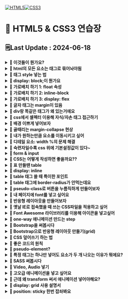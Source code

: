 [![HTML5](https://img.shields.io/badge/HTML5-E34F26?style=for-the-badge&logo=html5&logoColor=white)![CSS3](https://img.shields.io/badge/css3-%231572B6.svg?style=for-the-badge&logo=css3&logoColor=white)](https://github.com/MinSungJe/FrontEnd_Prac)
# 📝 HTML5 & CSS3 연습장
## 🗒️Last Update : 2024-06-18
<details>
<summary><b>🤔 이것들이 뭔가요?</b></summary>

- HTML5
    - 모든 페이지의 기본적인 틀과 내용을 작성하는 언어
    - div로 대표되는 박스로 생각하면 구조 이해가 편할거임
- CSS3
    - HTML5 속 특정 class를 꾸미는 style을 저장하는 언어
    - <code>&lt;link rel="stylesheet" href="main.css"&gt;</code>로 연결

</details>

<details>
<summary><b>🤔 html의 모든 요소는 태그로 묶어놔야됨</b></summary>

- 모든 요소는 태그로 열고 태그로 닫아서 사용함
- h1~h6, p, button, a, img, ul, ol, li 등의 태그가 있음

</details>

<details>
<summary><b>🤔 태그 style 넣는 법</b></summary>

- 태그에다가 style 속성을 넣어도 되고
- 셀렉터로 선택해서 css로 style을 넣어도 됨
- 이렇게 사용할려면 css 연결 필수
- 스타일이 겹치는 상황이면 우선순위가 적용됨: tag -> class(.) -> id(#) -> style 속성 직접넣기
- 일부 스타일은 자동으로 부모 -> 자식으로 inherit 됨

</details>

<details>
<summary><b>🤔 display: block;이 뭔가요</b></summary>

- 가로행을 전부다 차지하도록 하는 스타일 속성
- p, div 등의 태그는 기본적으로 가지고 있음

</details>

<details>
<summary><b>🤔 가로배치 하기 1: float 속성</b></summary>

- <code>float: left;</code> : 붕 띄워서 왼쪽 정렬
- <code>float: right;</code> : 붕 띄워서 오른쪽 정렬
- 이 속성을 사용하면 다음 요소들이 붕 띄워진 요소들 뒤로 이동하게 됨
- 그래서 다음에 오는 요소에 clear: both;를 넣은 태그를 넣어둬야 함 -> float로 발생하는 이상한 현상 해결(float: left는 clear: left로 해결하는 식)
- 공중에 떠 있어서 띄워져 있는 요소 밑으로 margin이 적용되는 등의 문제가 발생하니 ❗<b>가상의 <code>clear: both</code> div박스를 활용</b>해보자

</details>

<details>
<summary><b>🤔 가로배치 하기 2: inline-block</b></summary>

- 가로로 두게 하고 싶다면 <code>display: inline-block</code>을 넣으면 됨
- inline-block: 어울림, 다른거랑 같이 있도록 display 속성을 설정가능
- 주의할 점은 둘 사이에 뭔가를 넣으면 그만큼 간격이 존재한다는 점(공백 제거)
- 사이에 주석기호를 써서 코드를 보기 좋게 바꿀 수 있음
- 혹은 부모에다가 font-size: 0px로 줘서 중간에 있는 요소들이 뭐가 있던간에 크기를 0으로 만들 수 있음
- 심지어 박스 안에다가 뭐 넣어도 틀어짐 -> <code>vertical-align: top;</code>으로 설정해서 해결
    - 그 이유는 글자의 baseline 위쪽에 박스를 채우려하기 때문 -> 마치 박스를 글자처럼 봐버림
- ❗<b>정리: <code>display: inline-block</code>은 자기 크기만큼 자리차지함</b>
    - 공백 제거 필요
    - 주변에 글이 있으면 가끔 이상해짐

</details>

<details>
<summary><b>🤔 가로배치 하기 3: display: flex</b></summary>

- <b>박스들을 감싸는 부모 요소에게 <code>display: flex;</code> 넣으면 배치 끝</b>
- flex 특징
    - table 폭하고 비슷하게 동작: width를 설정하면 무조건 그 크기대로 맞추는게 아니라 맞추려고 "노력"함
    - width 크면 밑으로 보내고 싶을 때는 <code>flex-wrap: wrap;</code> 사용
    - ❗<b>정렬은 justify-content 속성 사용</b>
    - ❗<b>flex 이용 시 세로 배치: <code>flex-direction: row/column;</code> 사용</b>
    - ❗<b>flex 이용 시 상하정렬: align-items 속성 사용</b>
    - ❗<b>특정 박스만 크기를 키우고 싶을 때 배수 적용 가능!!: <code>flex-grow: 숫자;</code></b>
</details>

<details>
<summary><b>🤔 글자 태그는 margin이 있음</b></summary>

- h4, p 등의 글자를 보여주는 태그는 기본 margin이 있음!!
- 기본 margin을 조절해서 사이의 간격을 조절해보자

</details>

<details>
<summary><b>🤔 div랑 똑같은 태그가 왜 있는거에요</b></summary>

- 태그를 살펴보면 div랑 똑같은 기능의 태그가 있음
- nav, footer, section 등.. : 페이지의 구조를 구분하고 더 명확히 하기 위해 사용
- ❗<b>이 구분을 잘 사용한 페이지를 시멘틱하다고 표현한다!!</b>

</details>

<details>
<summary><b>🤔 css에서 셀렉터 이용해 자식/자손 태그 접근하기</b></summary>

- 셀렉터1 셀렉터2: 셀렉터1 안의 모든 셀렉터2에 접근
- 셀렉터1 > 셀렉터2: 셀렉터1 안의 <b>직계자식</b> 셀렉터2에 접근
- 셀렉터1, 셀렉터2: 셀렉터1, 셀렉터2에 둘다 접근(중복 선택 가능)
- (참고) 태그에 class 2개 이상 부여하려면 <code>class="이름1 이름2"</code> 이런식으로 넣으면 됨
- (참고2) 속성값으로 접근할 요소를 고르고 싶다면 <code>셀렉터[속성=속성값]</code> 이런 식으로 입력
- (참고3) 셀렉터1:nth-child(숫자): {숫자}번째 셀렉터1을 선택함
    - 여기서 숫자 말고 even, odd 넣어서 짝수홀수 할 수도 있고 3n+0 이런 식으로 넣어서 3의 배수만 스타일을 줄 수도 있음

</details>

<details>
<summary><b>🤔 배경 이쁘게 넣어보자</b></summary>

- 배경을 이미지로 넣고싶다면 background-image 속성 사용
- 배경이 너무 크다면 background-size 속성 사용
- 이미지는 기본적으로 너무 크다면 반복함 -> background-repeat 속성 사용
- 박스크기에 비해 이미지가 너무 작다면 background-size 속성으로 cover나 contain 지정
- cover를 준 경우 배경의 위치가 마음에 안들 수 있음(왼쪽부터 배경이 채워짐)
    - background-position 속성으로 left/center/right 지정
- background-attachment 같은 속성도 있음
- filter 속성으로 그림에 여러가지 보정(채도, 밝기조정 등)을 입힐 수 있음
- background-image 속성에 url()을 여러 개 지정하면 배경이 겹치게 할 수 있음

</details>

<details>
<summary><b>🤔 골때리는 margin-collapse 현상</b></summary>

- ❗<b>박스 2개의 테두리가 겹치면 margin도 합쳐짐!!! -> margin-collapse</b>
    - 위로 둘이 겹치든, 위아래로 둘이 겹치든 큰걸 우선적으로 적용함
- 해결방법 : 테두리를 안붙게 하면 됨
    - 예를 들어 부모태그에 padding을 넣는다던가 하는 식으로 해결
    
</details>

<details>
<summary><b>🤔 내가 원하는만큼 요소를 이동시키고 싶어</b></summary>

- 내가 원하는 만큼 요소를 이동시키고 싶다면
    - margin을 그만큼 줘서 밑으로 내리던가
    - position 속성을 부여하고 좌표이동을 시키면 됨
- position 부여하면
    - 내 기준점 설정하고 좌표 이동 가능(top, bottom, left, right)
    - 공중에 뜸
- <code>position: relative;</code>: 내 원래 위치를 기준으로 이동하세요~
- <code>position: static;</code>: 좌표이동하지 말아주세요
- <code>position: fixed;</code>: 현재 화면(viewport)이 기준
- <code>position: absolute;</code>: 내 부모 태그 중 position:relative;를 가진 부모 기준

</details>

<details>
<summary><b>🤔 디테일 요소: width %의 문제 해결</b></summary>

- width %를 주면 부모 태그의 %만큼의 크기를 갖게됨
- 문제: PC에서 너무 큼 -> max-width 사용으로 제한주기
- max-width 사용 시(혹은 width) 주의 점: width는 실제 너비가 아니라 content 영역의 너비를 의미함
- ❗<b>해결책: padding과 border를 전부 포함한 것을 width로 설정하라고 명령을 줄 수 있음</b>
    - <code>box-sizing: border-box;</code>
    - 참고로 원래 default는 <code>box-sizing: content-box</code>

</details>

<details>
<summary><b>🤔 숙련자일수록 css 위에 기본설정값이 있다~</b></summary>

- 숙련자들은 CSS 파일 맨 위에 호환성 이슈 해결책부터 첨부하는 경우가 있음
- 이걸 <b>normalize</b>라고 함
- 검색 키워드: normalize.css

</details>

<details>
<summary><b>🤔 form & input</b></summary>

- 사용자의 입력을 받는 태그: form태그 안에 input태그를 넣음
- form태그 속성
    - action = "경로"
    - method = "get", "post"
- input태그 속성
    - type = "text", "checkbox", "submit" 등 input태그 종류
    - value = "미리 채워진 값"
    - placeholder = "배경 글자"
    - name = "인풋 이름"
- input태그의 설명을 쓰기 위해 label 태그를 주로 활용함
    - for = "아이디" 적고 input태그에 id = "아이디" 넣어서 활용
- form태그 안에 input말고도 여러 태그를 넣을 수 있음
    - textarea
    - select태그 안에 option태그들 넣기: 옵션박스
    - button type="submit"

</details>

<details>
<summary><b>🤔 CSS는 어떻게 작성하면 좋을까요??</b></summary>

- 재사용가능하게 class를 만들어보자
    - ex) w-50, w-100 등..
- ❗<b>Object Oriented CSS</b> : 뼈대용 class, 살점용 class를 각각 제작해보자
    - ex1) btn 뼈대 class는 따로 만들고, bg-red / bg-blue
    - ex2) Utility class: f-small, f-mid, f-lg
    - 장점: css양이 줄어들고 유지보수가 편리해짐

</details>

<details>
<summary><b>🤔 표 만들땐 table</b></summary>

- ❗<b>가로 행을 먼저 그리고(tr) 세로 열을 그리면 된다(td)</b>
- 제목용 세로열 만들땐 tr 대신 th
- 제목 행(tr)은 thead에, 일반 행(tr)은 tbody에 넣으면 좋음
- table은 기본적으로 틈이 존재
    - 없애려면 <code>border-collapse: collapse</code>
- 셀 안의 요소 상하정렬: <code>vertical-align: top/bottom/middle</code>
- (참고) 일반 div태그를 이용해 표를 만들 수 있음
    - display: table / display: tabel-row / display: table-cell
</details>

<details>
<summary><b>🤔 display: inline</b></summary>

- ❗<b>항상 옆으로 채워지는 폭과 너비가 없는 요소들</b>
- inline/inline-block 요소 간의 세로 정렬할 때는 vertical-align을 쓸 수 있음
</details>

<details>
<summary><b>🤔 table 태그 쓸 때 특이한 포인트</b></summary>

- 테두리 색상을 밑에만 넣고 싶다면 border-bottom 쓰면 됨
- 셀 블록마다 width를 설정해 줄 수 있음
    - 이 때 하나의 td에 width를 줘도 그 열의 전체 width가 변함
- td 여러개를 합치고 싶다면 colspan 사용 / tr은 rowspan
</details>

<details>
<summary><b>🤔 table 태그에 border-radius가 안먹는데요</b></summary>

- border-collapse 속성을 적용해서 둘이 충돌이 일어나 안먹는 경우임
- 해결방법
    - border-spacing: 0; 사용
        ```css
        table {
        border-collapse : collapse;
        border-spacing : 0;
        }

        (왼쪽위에있는 td) {
        border-top-left-radius : 5px;
        }
        ```
    - 테두리를 가짜로 만들어내는 편법
        ```css
        table {
        border-collapse : collapse;
        border-radius : 7px;
        border-style : hidden;
        box-shadow : 0 0 0 1px #666;
        }
        ```
</details>

<details>
<summary><b>🤔 pseudo-class로 버튼을 누름직하게 만들어보자</b></summary>

- 버튼태그에서 pseudo-class를 이용해 디자인이 가능함
    - cursor 속성: 마우스 갖다댔을 때 마우스의 변화 설정
    - 버튼:hover 셀렉터: 마우스 갖다댔을 때 버튼의 변화 설정하는 pseudo-class
    - 버튼:active 셀렉터: 마우스를 클릭했을 때 버튼의 변화 설정하는 pseudo-class
    - 버튼:focus 셀렉터: 버튼이 focus 됐을 때 버튼의 변화 설정하는 pseudo-class
    - pseudo-class 넣을 땐 순서가 중요함: hover -> focus -> active (hofa)
- a태그에서도 쓰임
    - text-decoration 속성: 링크 꾸미는 요소 설정(none, underline 등)
    - a:link 셀렉터: 방문 전 링크 스타일링
    - a:visited 셀렉터: 방문 후 링크 스타일링
</details>

<details>
<summary><b>🤔 내 페이지에 font를 넣고 싶어요</b></summary>

- 커스텀 폰트 넣는법:
    - css 파일로 가서 내가 준비한 폰트파일을 등록
        ```css
        @font-face {
        font-family: '작명';
        src: url(경로~~~);
        }
        ```
    - 이후 적용할 셀렉터에서 <code>box-sizing: '작명';</code>
- 한글폰트 사이즈는 너무 큼: 1~2개만 쓰자
- 혹은 ttf말고 woff쓰자 -> 웹에서 사용하기 위해 용량을 줄인 폰트임
- font-weight 속성: 폰트의 굵기를 줄 수 있는데 그냥 주면 안이쁨 -> 굵은 폰트를 따로 등록해야됨
- 폰트파일을 호스팅해주는 Google Fonts를 사용해도 됨
- 폰트를 부드럽게 처리하는 안티앨리어싱 해보려면 -> 폰트를 매우조금 돌려주면 됨
    - <code>transform: rotate(0.03deg);</code>
</details>

<details>
<summary><b>🤔 반응형 레이아웃을 만들어보자</b></summary>

- 반응형 레이아웃이란: 창이 작아지거나 모바일 환경에서 보기 좋게 바뀌는 레이아웃
- PC용 레이아웃부터 먼저 만들어서 적용해보자
- 관련 단위
    - vw: 브라우저 폭에 비례
    - vh: 브라우저 높이에 비례
    - rem: 기본 폰트사이즈에 비례(html 태그 폰트사이즈의 10배, 기본값 16px)
    - em: 내 폰트사이즈의 X배
- 반응형 만들려면 넣어야 하는 meta 태그:
    ```html
    <meta name="viewport" content="width=device-width, initial-scale=1.0">
    ```
- ❗<b>CSS파일에 media query문법을 적는다!</b>
    - 추가해주는 개념이므로 CSS 파일 밑에 적자
    - ex) 현재 브라우저 폭이 1200px 이하일 경우 적용할 스타일 적는법
        ```css
        @media screen and (max-width: 1200px) {
            셀렉터1 {
                font-size: 25px;
            }
            셀렉터2 {
                스타일~~~~~
            }
        }
        ```
    - 중복 적용 가능
    - (참고) breakpoint 기준 px값은 다른사람 따라하는걸 권장
        - 1200px / 992px / 768px / 576px
        - 1200px 이하는 태블릿, 768px 이하는 모바일로 디자인하는게 간편함
</details>

<details>
<summary><b>🤔 옛날 IE로 접속했을 때 쓰는 CSS파일을 적용하고 싶어</b></summary>

- 왜 옛날 IE용 CSS를 만들어야 하나?: 지원하지 않는 문법이 있기 때문
    - ex) display: flex; 등
- 옛날 IE용 CSS를 따로 제작 후 link 태그를 하나 더 넣으면 되는데 If문을 사용
    ```html
    <!--[if lt IE 9]>
    <link rel="stylesheet" type="text/css" href="css/ie8.css" />
    <![endif]-->
    ```
- 호환성이 목표라면 IE용 class를 따로 하나 더 만들어주는 것도 good
</details>

<details>
<summary><b>🤔 Font Awesome 라이브러리를 이용해 아이콘을 넣고싶어</b></summary>

- 먼저 Font Awesome 라이브러리를 다운
    - CDN(Content Delivery Network): 다른 웹사이트에서 불러와서 가져다쓰는거
    - 직접 파일 다운
- 스타일링은 글자처럼 가능
</details>

<details>
<summary><b>🤔 one-way 애니메이션 만드는 step</b></summary>

- one-way 애니메이션은 4가지 step이 있음
    1. 시작스타일 만들기
    2. 최종스타일 만들기
    3. 언제 최종스타일로 변하는지(trigger)
    4. transition 줘서 전환효과 주기
- (참고) transition의 전환속도 관련 함수를 조정하기 위해선 transition-timing-function
</details>

<details>
<summary><b>🤔 Bootstrap을 써봅시다</b></summary>

- 사이트 가서 cdn으로 설치(css, js를 연결)
- Bootstrap을 쓰는 이유
    - 부트스트랩 사이트에서 복붙식 개발 가능
        - 거의 뼈대 디자인이므로 css파일로 커스터마이징 가능
    - Utility Class 사용 가능
        - container, mt-5, pb-5, fs-3, text-center, fw-bold 등..
</details>

<details>
<summary><b>🤔 Bootstrap으로 반응형 레이아웃 만들기(grid)</b></summary>

- .row와 .col을 이용하면 균일하게 쪼개기 가능
- 정확한 사이즈인 가로로 쪼개고 싶으면 <code>col-차지할크기</code> (한 줄은 12칸 있음)
- 반응형을 추가하고 싶으면 조건문을 더하면 됨
    - col<b>-md-</b>6 (md 사이즈 이상에서만 6사이즈를 적용해주세요)
    - xl: 1200px / lg: 992px / md: 768px / sm: 576px
- 이를 이용해 @media 문법 없이도 반응형 레이아웃 개발 가능
- Grid Layout만 쓸 수 있는 라이브러리도 제공함
- order-숫자 부착해서 div박스 순서 재배치도 가능
    - 역시 중간에 조건문 추가 가능 ex) order-md-3
- 부트스트랩 반응형 레이아웃을 사용할 때 col 클래스는 여러 개 써도 되고, 모바일 먼저 만드는게 편함
    - 그냥 CSS에서는 맨 마지막에 media query가 들어가므로 PC화면을 먼저 만듦
</details>

<details>
<summary><b>🤔 CSS 덮어쓰기 하는 법</b></summary>

- 세 가지 방법 중 하나로 써보자
    - 그냥 같은 클래스명 하단에 쓰기
        - 같은 이름인데 더 밑에 있으면 그 스타일을 적용함
        - html 내 css 선언도 더 밑에 해두면 그 css의 내용을 적용함
        - @media 문법을 하단에 작성해야 되는 이유
    - 우선순위 높이기
        - ex) class 대신 id나 html내 style속성을 넣어버리기
        - ❗<b>주어진 스타일 옆에 !important를 넣으면 무조건 적용시켜줌(만점짜리)</b>
    - specificity 높이기
        - 특정적으로 열심히 셀렉터 써서 찝은 경우는 우선순위가 부여됨
            - ex) .container .test 는 .test보다 우선순위가 크다
            - ex) p.container는 .container보다 우선순위가 크다
        - 셀렉터가 복잡하면 미래에 덮어쓰기 힘들어짐
            - 평소에 스타일을 하나만 써서 쓰는게 좋다
- Bootstrap 사용 시에는 덮어쓰기 보다는 class 추가하는게 흔함
    - 내 css파일을 부트스트랩 cdn보다 더 아래에 선언해주자
</details>

<details>
<summary><b>🤔 좋은 코드의 원칙</b></summary>

- 나중에 수정/관리가 쉬운가?
- 확장성이 좋은가? (재활용 가능한지, 확장해서 다른 class 만들기 쉬운지)
</details>

<details>
<summary><b>🤔 pseudo-element?</b></summary>

- (참고) :pseudo-class / ::pseudo-element
- pseudo-class: 다른 상태일 때 스타일링, 콜론 하나
- pseudo-element: 내부의 일부분만 스타일 줄때, 콜론 두개
- ::first-letter, ::first-line 등..
- 그나마 자주 사용하는거
    - ::after -> 내부 맨 뒤에 뭔가 추가할 때
    - ::before -> 내부 맨 앞에 뭔가 추가할 때
    - content 속성으로 내용 추가 가능
- 숨겨진 요소(Shadow DOM) 스타일줄때도 ::사용함
</details>

<details>
<summary><b>🤔 특정 태그는 하나만 넣어도 요소가 두 개 나오는 이유가 뭐에요? </b></summary>

- ex) input[type=file]태그는 하나만 넣어도 버튼과 span태그가 생성됨
- 이렇게 자동으로 만들어진 요소들은 숨겨짐: Shadow DOM라 함
- 그렇다면 이렇게 생성된 shadow DOM에 스타일링을 하고싶다면?
    - pseudo-element(내부 일부만 스타일주고 싶을 때 씀) 사용
    - shadow DOM 보기 설정을 한 뒤 해당 요소에 있는 pseudo 확인 후 pseudo-element 스타일 주면 됨
    - user agent stylesheet(브라우저 기본 스타일)에서 셀렉터 살짝 따와도 됨
        - ❗<b>user agenet stylesheet가 있다면 수정이 안될 수 있음</b> -> 상위에 <code>apperance: none;</code>을 넣어야 함(기본 스타일 입히기 말아주세요)
    - pseudo에서 맨 처음 들어가는 요소 설명
        - -webkit- : 크롬, 사파리, Edge에서 적용되는 스타일
        - -moz- : Firefox에서만 적용
        - -ms-: IE에서만 적용
</details>

<details>
<summary><b>🤔 SASS 써봅시다</b></summary>

- SCSS랑 SASS는 중간에 중괄호 넣냐(SCSS) 탭키 넣냐(SASS) 차이밖에 없음
- 직접 써봅시다
    - ❗<b>웹브라우저는 CSS만 알지 SCSS/SASS같은거 모름 -> SCSS/SASS를 CSS로 변환해주는 변환기를 돌려서 넣어줘야 함</b>
- .map 파일의 용도: 크롬 개발자도구 디버깅용 -> 크롬에서 css가 아니라 scss 파일로 분석해줌
- ❗<b>SCSS, SASS 왜쓰는데요?</b>
    - CSS에는 없는 프로그래밍스러운 문법 존재함 -> 반복적인 부분 쉽게 처리 가능
    - 변수문법을 사용함: 어려운 단어를 사용하거나, 규칙적인 스타일 만들 때 사용
        ```scss
        $main-color: #fe8e03;
        $basic-size: 16px;

        .background {
            background: $main-color;
            font-size: $basic-size - 2px; /* 사칙 연산 바로 가능 */
        }

        .box {
            color: $main-color;
            font-size: $basic-size / 2px; /* 곱셈 나눗셈은 정수연산 */
        }
        ```
        - 사실 CSS에서도 변수 문법, 사칙 연산 사용 가능
            ```css
            :root {
            --css-color: red;
            }

            .background {
            background: var(--main-color);
            width: calc(40% - 20px);
            }
            ```
    - nesting 문법 사용 가능 -> 관련있는 class들 묶을 때 좋음
        ```scss
        .main-bg {
            width: 100px;
            h4 {
                font-size: 16px;
            }

            button {
                color: red;
            }
        }
        ```
    - @extend 문법 사용 가능 -> <code>%임시클래스명</code>으로 임시클래스를 만들고 <code>@extend %임시클래스명</code>
        ```scss
        %btn {
            width: 100px;
            height: 100px;
            padding: 20px;
        }

        .btn-green {
            @extend %btn;
            color: green;
        }
        .btn-red {
            @extend %btn;
            color: red;
        }
        .btn-blue {
            @extend %btn;
            color: blue;
        }
        ```
        - 임시 클래스는 단독으로 컴파일되지 않음 -> 다른 클래스에 종속되어있음
        - 다른 메인 클래스도 @extend 가능
    - @mixin 문법 사용 가능 -> 함수 기능! @mixin 문법의 $파라미터는 긴 코드를 가변적으로 만들 때 씀 / 넣을 땐 @include
        - 글자 중간에 $변수나 $파라미터 넣을 땐 <code>#{$변수명}</code>
        ```scss
        @mixin 폰트스타일($구멍, $구멍2) {
            font-size: $구멍;
            #{ $구멍2 }: -1px;
        }
        h2 {
            @include 폰트스타일(30px, letter-spacing)
        }
        ```
    - @use 문법 사용 가능 -> <code>@use '파일경로';</code>
        - CSS 기본 문법에도 @import 있음
        - @use로 가져온 scss 안의 변수나 mixin은 갖다 쓸 수 있음
            - 변수 갖다쓰기: <code>파일명.$변수</code>
            - mixin 갖다쓰기: <code>파일명.mixin이름()</code>
    - function, if, for 이런 것도 있음
    - (참고) scss 파일이름 앞에 _(언더바) 넣으면 css로 자동변환하지 않음
</details>

<details>
<summary><b>🤔 Video, Audio 넣기</b></summary>

- Video 넣는 법
    ```html
    <video controls autoplay muted loop poster="썸네일경로" preload="metadata">
        <source src="비디오파일경로">
    </video>
    ```
    - controls를 넣어야 실행버튼이 생김
    - 나머지는 보면 알듯
- Audio 넣는 법
    ```html
    <audio controls muted loop preload="metadata">
        <source src="오디오파일경로">
    </audio>
    ```
- Video 배경처럼 넣는 법
    ```html
    <div class="video-box">
    <video class="video-container" autoplay muted loop>
        <source src="img/bridge.mp4" type="video/mp4">
    </video>
    <h3 class="video-title">Buy Our Shoes!</h3>
    </div>
    ```
    ```css
    .video-box {
    height: 500px;
    width: 100%;
    overflow: hidden;
    position: relative;
    }

    .video-container {
    position: absolute;
    width : 100%;
    top: 50%;
    left: 50%;
    transform : translate(-50%,-50%);
    z-index: -1;
    }
    ```
</details>

<details>
<summary><b>🤔 고오급 애니메이션을 넣고 싶어요</b></summary>

- ❗<b>@keyframes</b> 사용!
    - 애니메이션이 실행되는 시기를 결정해서 애니메이션 넣기 가능
    1. 우선 @keyframes를 정의
        ```css
        @keyframes 움찔움찔{
        0% {
            transform : translateX(0px); /* 애니메이션이 0%만큼 동작시 */
        }
        50% {
            transform : translateX(-20px); /* 애니메이션이 50%만큼 동작시 */
        }
        100% {
            transform : translateX(20px); /* 애니메이션이 100%만큼 동작시 */
        }
        }
        ```
    2. 이후 넣고 싶은 곳에 keyframes를 첨부
        ```css
        .box:hover {
        animation-name : 움찔움찔;
        animation-duration : 1s;
        }
        ```
    3. 세부조정은 다음과 같이
        ```css
        .box:hover {
        animation-name : 움찔움찔;
        animation-duration : 1s;
        animation-timing-function : linear; /*베지어 주기*/
        animation-delay : 1s; /*시작 전 딜레이*/
        animation-iteration-count : 3; /*몇회 반복할것인가*/
        animation-play-state : paused;  /*애니메이션을 멈추고 싶은 경우 자바스크립트로 이거 조정*/
        animation-fill-mode: forwards;  /*애니메이션 끝난 후에 원상복구 하지말고 정지*/
        }
        ```
- 애니메이션 성능을 잡을 수 있는 방법에는 여러 가지가 있음
    1. will-change 쓰기
        - 바뀔 내용을 미리 렌더링해주는 속성임
        - 이상하게 많이 쓰면 브라우저 자체가 더 느려질 수 있음
        ```css
        .box {
        will-change: transform;
        } 
        ```
    2. 하드웨어 가속
        - translate3d를 쓰면 3D 이동도 가능한데 이때 GPU를 사용함
        - CPU보다 GPU가 처리속도가 빠름
        ```css
        .box {
        transform: translate3d(0, 0, 0);
        }
        ```
</details>

<details>
<summary><b>🤔 근데 왜 transform 써서 애니메이션 넣어야해요?</b></summary>

- 웹브라우저는 html css를 2D 그래픽으로 바꿔주는 간단한 프로그램임
- 그래픽 바꿀 때 순서는 다음과 같음
    1. Render Tree 만들기
    2. Layout 잡기
    3. Paint 하기
    4. Composite 처리
- layout이 바뀌면(margin, width 이런거) layout부터 다시 잡아야함
- 하지만 transform, opacity는 Composite 처리에 속하기 때문에 굳이 윗단계를 렌더링 안해도 됨 -> 더 빠르게 동작함!
</details>

<details>
<summary><b>🤔 display: grid 사용 설명서</b></summary>

- Edge 포함 기타 최신 브라우저에서 사용가능한 속성
- 부모 div에 display: grid를 넣으면 자식 div는 전부 격자처럼 진열됨
    - grid-template-columns는 격자의 열 너비와 갯수를 설정
    - grid-template-rows는 격자의 행 높이와 갯수를 설정
    - fr: 몇 배만큼 차지할지 나타내는 단위 값
        ```html
        <div class="grid-container">
            <div class="grid-nav">헤더</div>
            <div class="grid-sidebar">사이드바</div>
            <div></div>
            <div></div>
            <div></div>
            <div></div>
            <div></div>
            <div></div>
            <div></div>
            <div></div>
        </div>
        ```
        ```css
        .grid-container {
        display: grid;
        grid-template-columns: 1fr 1fr 1fr 1fr;
        grid-template-rows: 100px 100px 100px;
        grid-gap: 10px;
        }
        ```
- Grid로 레이아웃 만드는 법은 2가지가 있음
    1. 자식 div 높이와 폭을 조정하기
        ```css
        .grid-nav {
        grid-column : 1 / 4; /* 1~4까지 차지해주세요~ */
        grid-row : 2 / 4; /* 2~4까지 차지해주세요~ */
        }
        ```
    2. 자식에게 이름지어주고 부모가 배치하기
        ```css
        /* 자식에게 이름 짓는 법: grid-area 속성 */
        .grid-nav {
        grid-area: 헤더;
        }

        .grid-sidebar {
        grid-area: 사이드;
        }
        ```
        ```css
        /* 그 다음 부모에게 grid-template-areas 속성을 추가 */
        .grid-container {
        display: grid;
        grid-template-columns: 1fr 1fr 1fr 1fr;
        grid-template-rows: 100px 100px 100px;
        grid-gap: 10px;
        grid-template-areas: 
            "헤더 헤더 헤더 헤더"
            "사이드 사이드 . ."
            "사이드 사이드 . ."
        }
        ```
</details>

<details>
<summary><b>🤔 position: sticky 한번 잡솨봐요</b></summary>

- position: sticky는 조건부 fixed
    - 부모박스 넘어서면 fixed 해제
- 둘의 정확한 차이
    - position: fixed는 항상 화면에 고정이 되는 요소를 만들 때 사용
    - position: sticky는 스크롤이 되어서 이 요소가 화면에 나오면 고정시킴
- sticky의 주의점
    - 스크롤을 할 부모 박스가 있어야 함
    - top 등 좌표속성과 함께 사용해야 제대로 보임
</details>
